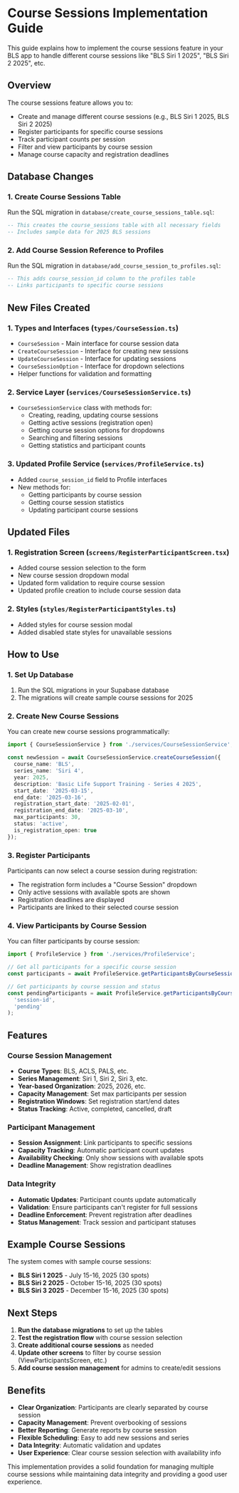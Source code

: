 # Course Sessions Implementation Guide

This guide explains how to implement the course sessions feature in your BLS app to handle different course sessions like "BLS Siri 1 2025", "BLS Siri 2 2025", etc.

## Overview

The course sessions feature allows you to:
- Create and manage different course sessions (e.g., BLS Siri 1 2025, BLS Siri 2 2025)
- Register participants for specific course sessions
- Track participant counts per session
- Filter and view participants by course session
- Manage course capacity and registration deadlines

## Database Changes

### 1. Create Course Sessions Table

Run the SQL migration in `database/create_course_sessions_table.sql`:

```sql
-- This creates the course_sessions table with all necessary fields
-- Includes sample data for 2025 BLS sessions
```

### 2. Add Course Session Reference to Profiles

Run the SQL migration in `database/add_course_session_to_profiles.sql`:

```sql
-- This adds course_session_id column to the profiles table
-- Links participants to specific course sessions
```

## New Files Created

### 1. Types and Interfaces (`types/CourseSession.ts`)
- `CourseSession` - Main interface for course session data
- `CreateCourseSession` - Interface for creating new sessions
- `UpdateCourseSession` - Interface for updating sessions
- `CourseSessionOption` - Interface for dropdown selections
- Helper functions for validation and formatting

### 2. Service Layer (`services/CourseSessionService.ts`)
- `CourseSessionService` class with methods for:
  - Creating, reading, updating course sessions
  - Getting active sessions (registration open)
  - Getting course session options for dropdowns
  - Searching and filtering sessions
  - Getting statistics and participant counts

### 3. Updated Profile Service (`services/ProfileService.ts`)
- Added `course_session_id` field to Profile interfaces
- New methods for:
  - Getting participants by course session
  - Getting course session statistics
  - Updating participant course sessions

## Updated Files

### 1. Registration Screen (`screens/RegisterParticipantScreen.tsx`)
- Added course session selection to the form
- New course session dropdown modal
- Updated form validation to require course session
- Updated profile creation to include course session data

### 2. Styles (`styles/RegisterParticipantStyles.ts`)
- Added styles for course session modal
- Added disabled state styles for unavailable sessions

## How to Use

### 1. Set Up Database
1. Run the SQL migrations in your Supabase database
2. The migrations will create sample course sessions for 2025

### 2. Create New Course Sessions
You can create new course sessions programmatically:

```typescript
import { CourseSessionService } from './services/CourseSessionService';

const newSession = await CourseSessionService.createCourseSession({
  course_name: 'BLS',
  series_name: 'Siri 4',
  year: 2025,
  description: 'Basic Life Support Training - Series 4 2025',
  start_date: '2025-03-15',
  end_date: '2025-03-16',
  registration_start_date: '2025-02-01',
  registration_end_date: '2025-03-10',
  max_participants: 30,
  status: 'active',
  is_registration_open: true
});
```

### 3. Register Participants
Participants can now select a course session during registration:
- The registration form includes a "Course Session" dropdown
- Only active sessions with available spots are shown
- Registration deadlines are displayed
- Participants are linked to their selected course session

### 4. View Participants by Course Session
You can filter participants by course session:

```typescript
import { ProfileService } from './services/ProfileService';

// Get all participants for a specific course session
const participants = await ProfileService.getParticipantsByCourseSession('session-id');

// Get participants by course session and status
const pendingParticipants = await ProfileService.getParticipantsByCourseSessionAndStatus(
  'session-id', 
  'pending'
);
```

## Features

### Course Session Management
- **Course Types**: BLS, ACLS, PALS, etc.
- **Series Management**: Siri 1, Siri 2, Siri 3, etc.
- **Year-based Organization**: 2025, 2026, etc.
- **Capacity Management**: Set max participants per session
- **Registration Windows**: Set registration start/end dates
- **Status Tracking**: Active, completed, cancelled, draft

### Participant Management
- **Session Assignment**: Link participants to specific sessions
- **Capacity Tracking**: Automatic participant count updates
- **Availability Checking**: Only show sessions with available spots
- **Deadline Management**: Show registration deadlines

### Data Integrity
- **Automatic Updates**: Participant counts update automatically
- **Validation**: Ensure participants can't register for full sessions
- **Deadline Enforcement**: Prevent registration after deadlines
- **Status Management**: Track session and participant statuses

## Example Course Sessions

The system comes with sample course sessions:
- **BLS Siri 1 2025** - July 15-16, 2025 (30 spots)
- **BLS Siri 2 2025** - October 15-16, 2025 (30 spots)  
- **BLS Siri 3 2025** - December 15-16, 2025 (30 spots)

## Next Steps

1. **Run the database migrations** to set up the tables
2. **Test the registration flow** with course session selection
3. **Create additional course sessions** as needed
4. **Update other screens** to filter by course session (ViewParticipantsScreen, etc.)
5. **Add course session management** for admins to create/edit sessions

## Benefits

- **Clear Organization**: Participants are clearly separated by course session
- **Capacity Management**: Prevent overbooking of sessions
- **Better Reporting**: Generate reports by course session
- **Flexible Scheduling**: Easy to add new sessions and series
- **Data Integrity**: Automatic validation and updates
- **User Experience**: Clear course session selection with availability info

This implementation provides a solid foundation for managing multiple course sessions while maintaining data integrity and providing a good user experience.
